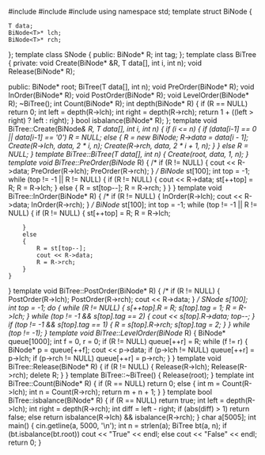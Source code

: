 #include<iostream>
#include<cstring>
#include<cmath>
using namespace std;
template<class T>
struct BiNode {

	T data;
	BiNode<T>* lch;
	BiNode<T>* rch;
};
template<class T>
class SNode
{
public:
	BiNode<T>* R;
	int tag;
};
template<class T>
class BiTree
{
private:
	void Create(BiNode<T>* &R, T data[], int i, int n);
	void Release(BiNode<T>* R);
	
public:
	BiNode<T>* root;
	BiTree(T data[], int n);
	void PreOrder(BiNode<T>* R);
	void InOrder(BiNode<T>* R);
	void PostOrder(BiNode<T>* R);
	void LevelOrder(BiNode<T>* R);
	~BiTree();
	int Count(BiNode<T>* R);
	int depth(BiNode<T>* R)
	{
		if (R == NULL)
			return 0;
		int left = depth(R->lch);
		int right = depth(R->rch);
		return 1 + ((left > right) ? left : right);
	}
	bool isbalance(BiNode<T>* R);
};
template<class T>
void BiTree<T>::Create(BiNode<T>*& R, T data[], int i, int n)
{
	if (i <= n)
	{
		if (data[i-1] == 0 || data[i-1] == '0')
			R = NULL;
		else {
			R = new BiNode<T>;
			R->data = data[i - 1];
			Create(R->lch, data, 2 * i, n);
			Create(R->rch, data, 2 * i + 1, n);
		}
	}
	else
		R = NULL;
}
template<class T>
 BiTree<T>::BiTree(T data[], int n)
{
	Create(root, data, 1, n);
}
template<class T>
void BiTree<T>::PreOrder(BiNode<T>* R)
{
/*	if (R != NULL)
	{
		cout << R->data;
		PreOrder(R->lch);
		PreOrder(R->rch);
	}
	*/
	BiNode<T>* st[100];
	int top = -1;
	while (top != -1 || R != NULL)
	{
		if (R != NULL)
		{
			cout << R->data;
			st[++top] = R;
			R = R->lch;
		}
		else
		{
			R = st[top--];
			R = R->rch;
		}
	}
}
template<class T>
void BiTree<T>::InOrder(BiNode<T>* R)
{
/*	if (R != NULL)
	{
		InOrder(R->lch);
		cout << R->data;
		InOrder(R->rch);
	} */
	BiNode<T>* st[100];
	int top = -1;
	while (top != -1 || R != NULL)
	{
		if (R != NULL)
		{
			st[++top] = R;
			R = R->lch;
			
		}
		else
		{
			R = st[top--];
			cout << R->data;
			R = R->rch;
		}
	}
}
template<class T>
void BiTree<T>::PostOrder(BiNode<T>* R)
{
/*	if (R != NULL)
	{
		PostOrder(R->lch);
		PostOrder(R->rch);
		cout << R->data;
	}   */
	SNode<T> s[100];
	int top = -1;
	do
	{
		while (R != NULL)
		{
			s[++top].R = R;
			s[top].tag = 1;
			R = R->lch;
		}
		while (top != -1 && s[top].tag == 2)
		{
			cout << s[top].R->data;
			top--;
		}
		if (top != -1 && s[top].tag == 1)
		{
			R = s[top].R->rch;
			s[top].tag = 2;
		}
	} while (top != -1);
}
template<class T>
void BiTree<T>::LevelOrder(BiNode<T>* R)
{
	BiNode<T>* queue[1000];
	int f = 0, r = 0;
	if (R != NULL)
		queue[++r] = R;
	while (f != r)
	{
		BiNode<T>* p = queue[++f];
		cout << p->data;
		if (p->lch != NULL)
			queue[++r] = p->lch;
		if (p->rch != NULL)
			queue[++r] = p->rch;
	}
}
template<class T>
void BiTree<T>::Release(BiNode<T>* R)
{
	if (R != NULL)
	{
		Release(R->lch);
		Release(R->rch);
		delete R;
	}
}
template<class T>
BiTree<T>::~BiTree()
{
	Release(root);
}
template<class T>
int BiTree<T>::Count(BiNode<T>* R)
{
	if (R == NULL)
		return 0;
	else
	{
		int m = Count(R->lch);
		int n = Count(R->rch);
		return m + n + 1;
	}
}
template<class T>
bool BiTree<T>::isbalance(BiNode<T>* R)
{
	if (R == NULL)
		return true;
	int left = depth(R->lch);
	int right = depth(R->rch);
	int diff = left - right;
	if (abs(diff) > 1)
		return false;
	else
		return isbalance(R->lch) && isbalance(R->rch);
}
char a[5005];
int main()
{
	cin.getline(a, 5000, '\n');
	int n = strlen(a);
	BiTree<char> bt(a, n);
	if (bt.isbalance(bt.root))
		cout << "True" << endl;
	else
		cout << "False" << endl;
	return 0;
}
